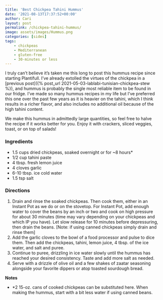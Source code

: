```yaml
---
title: 'Best Chickpea Tahini Hummus'
date: '2021-08-13T17:37:52+00:00'
author: Cari
layout: post
permalink: /chickpea-tahini-hummus/
image: assets/images/Hummus.png
categories: [sides]
tags:
    - chickpeas
    - Mediterranean
    - gluten-free
    - 30-minutes or less
---
```


I truly can’t believe it’s taken me this long to post this hummus recipe since starting Plantifull. I’ve already extolled the virtues of the chickpea in a [previous post]({% post_url 2021-05-03-lablabi-tunisian-chickpea-stew %}), and hummus is probably the single most reliable item to be found in our fridge. I’ve made so many hummus recipes in my life but I’ve preferred this one over the past few years as it is heavier on the tahini, which I think results in a richer flavor, and also includes no additional oil because of the high tahini content.

We make this hummus in admittedly large quantities, so feel free to halve the recipe if it works better for you. Enjoy it with crackers, sliced veggies, toast, or on top of salads!

### Ingredients

- 1.5 cups dried chickpeas, soaked overnight or for ~8 hours\*
- 1/2 cup tahini paste
- 4 tbsp. fresh lemon juice
- 4 cloves garlic
- 6-10 tbsp. ice cold water
- 1.5 tsp salt

### Directions

1. Drain and rinse the soaked chickpeas. Then cook them, either in an Instant Pot as we do or on the stovetop. For Instant Pot, add enough water to cover the beans by an inch or two and cook on high pressure for about 30 minutes (time may vary depending on your chickpeas and which IP you have). Let slow release for 10 minutes before depressuring, then drain the beans. \[Note: if using canned chickpeas simply drain and rinse them\]
2. Add the garlic cloves to the bowl of a food processor and pulse to dice them. Then add the chickpeas, tahini, lemon juice, 4 tbsp. of the ice water, and salt and puree.
3. Continue to puree, drizzling in ice water slowly until the hummus has reached your desired consistency. Taste and add more salt as needed.
4. Serve with a drizzle of olive oil and a few shakes of zaatar seasoning alongside your favorite dippers or atop toasted sourdough bread.

**Notes**

- \*2 15-oz. cans of cooked chickpeas can be substituted here. When making the hummus, start with a bit less water if using canned beans.